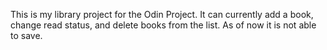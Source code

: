 This is my library project for the Odin Project. It can currently add a book, change read status, and delete books from the list. As of now it is not able to save.